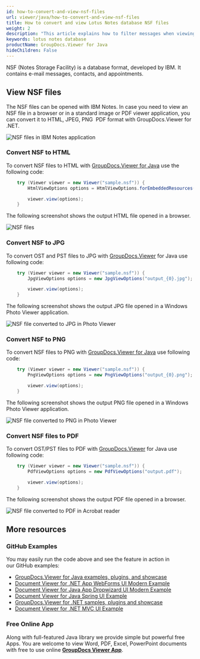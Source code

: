 ```yaml
---
id: how-to-convert-and-view-nsf-files
url: viewer/java/how-to-convert-and-view-nsf-files
title: How to convert and view Lotus Notes database NSF files
weight: 2
description: "This article explains how to filter messages when viewing Lotus Notes Data Files with GroupDocs.Viewer within your Java applications."
keywords: lotus notes database 
productName: GroupDocs.Viewer for Java
hideChildren: False
---
```

NSF (Notes Storage Facility) is a database format, developed by IBM. It contains e-mail messages, contacts, and appointments.  

## View NSF files

The NSF files can be opened with IBM Notes.
In case you need to view an NSF file in a browser or in a standard image or PDF viewer application, you can convert it to HTML, JPEG, PNG  PDF format with GroupDocs.Viewer for .NET.

![NSF files in IBM Notes application](viewer/java/images/how-to-convert-and-view-nsf-files/nsf-files-in-ibm-notes.jpg)

### Convert NSF to HTML

To convert NSF files to HTML with [GroupDocs.Viewer for Java](https://products.groupdocs.com/viewer/java) use the following code:

```java
    try (Viewer viewer = new Viewer("sample.nsf")) {
        HtmlViewOptions options = HtmlViewOptions.forEmbeddedResources("output.html");

        viewer.view(options);
    }
```

The following screenshot shows the output HTML file opened in a browser.

![NSF files](viewer/java/images/how-to-convert-and-view-nsf-files/nsf-file-in-browser.jpg)

### Convert NSF to JPG

To convert OST and PST files to JPG with [GroupDocs.Viewer](https://products.groupdocs.com/viewer) for Java use following code:

```java
    try (Viewer viewer = new Viewer("sample.nsf")) {
        JpgViewOptions options = new JpgViewOptions("output_{0}.jpg");

        viewer.view(options);
    }
```

The following screenshot shows the output JPG file opened in a Windows Photo Viewer application.

![NSF file converted to JPG in Photo Viewer](viewer/java/images/how-to-convert-and-view-nsf-files/nsf-file-in-photo-viewer-jpg.jpg)

### Convert NSF to PNG

To convert NSF files to PNG with [GroupDocs.Viewer for Java](https://products.groupdocs.com/viewer/java) use following code:

```java
    try (Viewer viewer = new Viewer("sample.nsf")) {
        PngViewOptions options = new PngViewOptions("output_{0}.png");

        viewer.view(options);
    }
```

The following screenshot shows the output PNG file opened in a Windows Photo Viewer application.

![NSF file converted to PNG in Photo Viewer](viewer/java/images/how-to-convert-and-view-nsf-files/nsf-file-in-photo-viewer-png.jpg)

### Convert NSF files to PDF

To convert OST/PST files to PDF with [GroupDocs.Viewer](https://products.groupdocs.com/viewer) for Java use following code:

```java
    try (Viewer viewer = new Viewer("sample.nsf")) {
        PdfViewOptions options = new PdfViewOptions("output.pdf");

        viewer.view(options);
    }
```

The following screenshot shows the output PDF file opened in a browser.

![NSF file converted to PDF in Acrobat reader](viewer/java/images/how-to-convert-and-view-nsf-files/nsf-file-in-photo-viewer-pdf.jpg)

## More resources

### GitHub Examples
You may easily run the code above and see the feature in action in our GitHub examples:
*   [GroupDocs.Viewer for Java examples, plugins, and showcase](https://github.com/groupdocs-viewer/GroupDocs.Viewer-for-Java)
*   [Document Viewer for .NET App WebForms UI Modern Example](https://github.com/groupdocs-viewer/GroupDocs.Viewer-for-.NET-WebForms)
*   [Document Viewer for Java App Dropwizard UI Modern Example](https://github.com/groupdocs-viewer/GroupDocs.Viewer-for-Java-Dropwizard)
*   [Document Viewer for Java Spring UI Example](https://github.com/groupdocs-viewer/GroupDocs.Viewer-for-Java-Spring)
*   [GroupDocs.Viewer for .NET samples, plugins and showcase](https://github.com/groupdocs-viewer/GroupDocs.Viewer-for-.NET)
*   [Document Viewer for .NET MVC UI Example](https://github.com/groupdocs-viewer/GroupDocs.Viewer-for-Java-MVC)

### Free Online App
Along with full-featured Java library we provide simple but powerful free Apps.
You are welcome to view Word, PDF, Excel, PowerPoint documents with free to use online **[GroupDocs Viewer App](https://products.groupdocs.app/viewer)**.